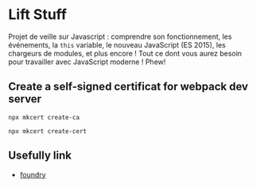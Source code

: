 # Lift Stuff

Projet de veille sur Javascript : comprendre son fonctionnement, les événements, la `this` variable, le nouveau JavaScript (ES 2015), les chargeurs de modules, et plus encore ! Tout ce dont vous aurez besoin pour travailler avec JavaScript moderne ! Phew!

## Create a self-signed certificat for webpack dev server

```
npx mkcert create-ca

npx mkcert create-cert
```

## Usefully link

- [foundry](https://symfony.com/bundles/ZenstruckFoundryBundle/current/index.html)